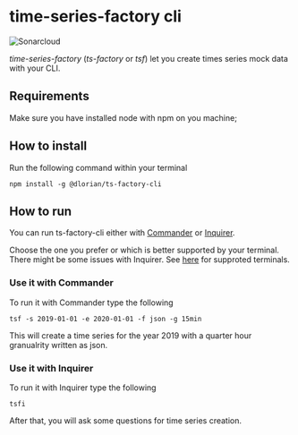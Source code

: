 # time-series-factory cli #

![Sonarcloud](https://sonarcloud.io/api/project_badges/measure?project=dlorian_ts-factory-cli&metric=alert_status)

_time-series-factory_ (_ts-factory_ or _tsf_) let you create times series mock data with your CLI.

## Requirements ##

Make sure you have installed node with npm on you machine;

## How to install ##

Run the following command within your terminal

```npm install -g @dlorian/ts-factory-cli```

## How to run ##

You can run ts-factory-cli either with [Commander](https://www.npmjs.com/package/commander) or [Inquirer](https://www.npmjs.com/package/inquirer).

Choose the one you prefer or which is better supported by your terminal. There might be some issues with Inquirer. See [here](https://www.npmjs.com/package/inquirer#support) for supproted terminals.

### Use it with Commander ###

 To run it with Commander type the following

 `tsf -s 2019-01-01 -e 2020-01-01 -f json -g 15min`

 This will create a time series for the year 2019 with a quarter hour granualrity written as json.


### Use it with Inquirer ###

 To run it with Inquirer type the following

 `tsfi`

After that, you will ask some questions for time series creation.